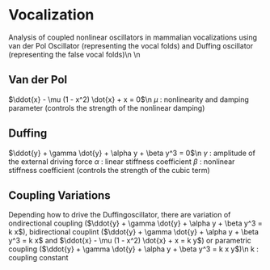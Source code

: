 # Vocalization
Analysis of coupled nonlinear oscillators in mammalian vocalizations using van der Pol Oscillator (representing the vocal folds) and Duffing oscillator (representing the false vocal folds)\n
\n
## Van der Pol
$\ddot{x} - \mu (1 - x^2) \dot{x} + x = 0$\n
$\mu$ : nonlinearity and damping parameter 
      (controls the strength of the nonlinear damping)

## Duffing

$\ddot{y} + \gamma \dot{y} + \alpha y + \beta y^3 = 0$\n
$\gamma$ : amplitude of the external driving force
$\alpha$ : linear stiffness coefficient
$\beta$ : nonlinear stiffness coefficient (controls the strength of the cubic term)

## Coupling Variations
Depending how to drive the Duffingoscillator, there are variation of ondirectional coupling ($\ddot{y} + \gamma \dot{y} + \alpha y + \beta y^3 = k x$), bidirectional couplint ($\ddot{y} + \gamma \dot{y} + \alpha y + \beta y^3 = k x$ and $\ddot{x} - \mu (1 - x^2) \dot{x} + x = k y$) or parametric coupling ($\ddot{y} + \gamma \dot{y} + \alpha y + \beta y^3 = k x y$)\n
k : coupling constant